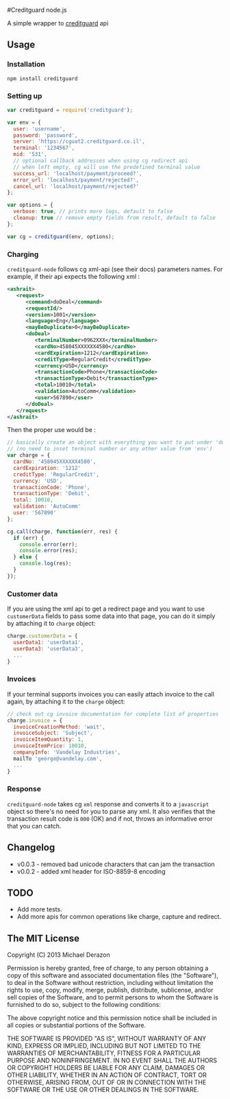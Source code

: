 #Creditguard node.js

A simple wrapper to [creditguard](http://creditguard.co.il) api

## Usage
### Installation
```
npm install creditguard
```
### Setting up

```js
var creditguard = require('creditguard');

var env = {
  user: 'username',
  password: 'password',
  server: 'https://cguat2.creditguard.co.il',
  terminal: '1234567',
  mid: '531',
  // optional callback addresses when using cg redirect api
  // when left empty, cg will use the predefined terminal value
  success_url: 'localhost/payment/proceed?',
  error_url: 'localhost/payment/rejected?',
  cancel_url: 'localhost/payment/rejected?'
};

var options = {
  verbose: true, // prints more logs, default to false
  cleanup: true // remove empty fields from result, default to false
};

var cg = creditguard(env, options);
```

### Charging

`creditguard-node` follows cg xml-api (see their docs) parameters names. For example, if their api expects the following xml :

```xml
<ashrait>
   <request>
      <command>doDeal</command>
      <requestId/>
      <version>1001</version>
      <language>Eng</language>
      <mayBeDuplicate>0</mayBeDuplicate>
      <doDeal>
         <terminalNumber>0962XXX</terminalNumber>
         <cardNo>458045XXXXXX4580</cardNo>
         <cardExpiration>1212</cardExpiration>
         <creditType>RegularCredit</creditType>
         <currency>USD</currency>
         <transactionCode>Phone</transactionCode>
         <transactionType>Debit</transactionType>
         <total>10010</total>
         <validation>AutoComm</validation>
         <user>567890</user>
      </doDeal>
   </request>
</ashrait>
```

Then the proper use would be :

```js
// basically create an object with everything you want to put under 'doDeal' element
// (no need to inset terminal number or any other value from 'env')
var charge = {
  cardNo: '458045XXXXXX4580',
  cardExpiration: '1212'
  creditType: 'RegularCredit',
  currency: 'USD',
  transactionCode: 'Phone',
  transactionType: 'Debit',
  total: 10010,
  validation: 'AutoComm'
  user: '567890'
};

cg.call(charge, function(err, res) {
  if (err) {
    console.error(err);
    console.error(res);
  } else {
    console.log(res);
  }
});
```

### Customer data
If you are using the xml api to get a redirect page and you want to use `customerData` fields to pass some data into that page, you can do it simply by attaching it to `charge` object: 

```js
charge.customerData = {
  userData1: 'userData1',
  userData3: 'userData3',
  ...
}
```

### Invoices
If your terminal supports invoices you can easily attach invoice to the call again, by attaching it to the `charge` object: 

```js
// check out cg invoice documentation for complete list of properties
charge.invoice = {
  invoiceCreationMethod: 'wait',
  invoiceSubject: 'Subject',
  invoiceItemQuantity: 1,
  invoiceItemPrice: 10010,
  companyInfo: 'Vandelay Industries',
  mailTo 'george@vandelay.com',
  ...
}
```

### Response
`creditguard-node` takes cg `xml` response and converts it to a `javascript` object so there's no need for you to parse any xml. It also verifies that the transaction result code is `000` (OK) and if not, throws an informative error that you can catch.

## Changelog
- v0.0.3 - removed bad unicode characters that can jam the transaction
- v0.0.2 - added xml header for ISO-8859-8 encoding

## TODO
- Add more tests.
- Add more apis for common operations like charge, capture and redirect.


## The MIT License

Copyright (C) 2013 Michael Derazon

Permission is hereby granted, free of charge, to any person obtaining a copy of this software and associated documentation files (the "Software"), to deal in the Software without restriction, including without limitation the rights to use, copy, modify, merge, publish, distribute, sublicense, and/or sell copies of the Software, and to permit persons to whom the Software is furnished to do so, subject to the following conditions:

The above copyright notice and this permission notice shall be included in all copies or substantial portions of the Software.

THE SOFTWARE IS PROVIDED "AS IS", WITHOUT WARRANTY OF ANY KIND, EXPRESS OR IMPLIED, INCLUDING BUT NOT LIMITED TO THE WARRANTIES OF MERCHANTABILITY, FITNESS FOR A PARTICULAR PURPOSE AND NONINFRINGEMENT. IN NO EVENT SHALL THE AUTHORS OR COPYRIGHT HOLDERS BE LIABLE FOR ANY CLAIM, DAMAGES OR OTHER LIABILITY, WHETHER IN AN ACTION OF CONTRACT, TORT OR OTHERWISE, ARISING FROM, OUT OF OR IN CONNECTION WITH THE SOFTWARE OR THE USE OR OTHER DEALINGS IN THE SOFTWARE.

